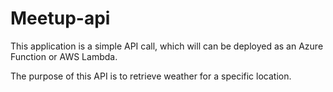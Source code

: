 # Meetup-api

This application is a simple API call, which will can be deployed as an Azure Function or AWS Lambda.

The purpose of this API is to retrieve weather for a specific location.
